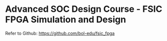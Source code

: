 # Advanced SOC Design Course - FSIC FPGA Simulation and Design
Refer to Github: https://github.com/bol-edu/fsic_fpga 

